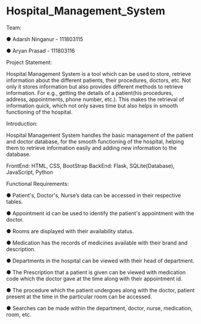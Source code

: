 # Hospital_Management_System

Team:

● Adarsh Ninganur - 111803115

● Aryan Prasad - 111803116

Project Statement:

Hospital Management System is a tool which can be used to store, retrieve information about the different patients, their
procedures, doctors, etc. Not only it stores information but also provides different methods to retrieve information. For e.g., getting
the details of a patient(his procedures, address, appointments, phone number, etc.). This makes the retrieval of information quick,
which not only saves time but also helps in smooth functioning of the hospital.

Introduction:

Hospital Management System handles the basic management of the patient and doctor database, for the smooth functioning
of the hospital, helping them to retrieve information easily and adding new information to the database.

FrontEnd: HTML, CSS, BootStrap
BackEnd: Flask, SQLite(Database), JavaScript, Python

Functional Requirements:

  ● Patient's, Doctor's, Nurse’s data can be accessed in their respective tables.
  
  ● Appointment id can be used to identify the patient's appointment with the doctor.
  
  ● Rooms are displayed with their availability status.
  
  ● Medication has the records of medicines available with their brand and description.
  
  ● Departments in the hospital can be viewed with their head of department.
  
  ● The Prescription that a patient is given can be viewed with medication code which the doctor gave at the time
  along with their appointment id.
  
  ● The procedure which the patient undergoes along with the doctor, patient present at the time in the particular room
  can be accessed.
  
  ● Searches can be made within the department, doctor, nurse, medication, room, etc.
